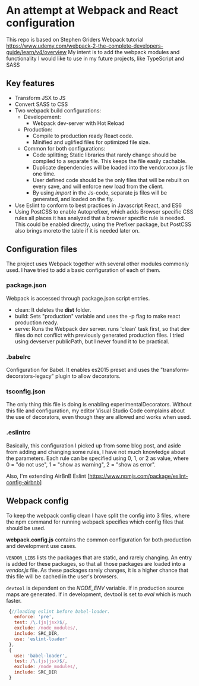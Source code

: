 # An attempt at Webpack and React configuration
This repo is based on Stephen Griders Webpack tutorial https://www.udemy.com/webpack-2-the-complete-developers-guide/learn/v4/overview
My intent is to add the webpack modules and functionality I would like to use in my future projects, like TypeScript and SASS

## Key features
* Transform JSX to JS
* Convert SASS to CSS
* Two webpack build configurations: 
  * Developement: 
    * Webpack dev-server with Hot Reload
  * Production: 
    * Compile to production ready React code.
    * Minified and uglified files for optimized file size.
  * Common for both configurations:
    * Code splitting; Static libraries that rarely change should be compiled to a separate file. This keeps the file easily cachable.
    * Duplicate dependencies will be loaded into the vendor.xxxx.js file one time.
    * User defined code should be the only files that will be rebuilt on every save, and will enforce new load from the client.
    * By using *import* in the Js-code, separate js files will be generated, and loaded on the fly.
* Use Eslint to conform to best practices in Javascript React, and ES6
* Using PostCSS to enable Autoprefixer, which adds Browser specific CSS rules all places it has analyzed that a browser specific rule is needed. This could be enabled directly, using the Prefixer package, but PostCSS also brings moreto the table if it is needed later on.

## Configuration files
The project uses Webpack together with several other modules commonly used. I have tried to add a basic configuration of each of them.

### package.json
Webpack is accessed through package.json script entries. 
* clean: It deletes the **dist** folder.
* build: Sets "production" variable and uses the -p flag to make react production ready.
* serve: Runs the Webpack dev server. runs 'clean' task first, so that dev files do not conflict with previously generated production files. I tried using devserver publicPath, but I never found it to be practical.

### .babelrc
Configuration for Babel. It enables es2015 preset and uses the "transform-decorators-legacy" plugin to allow decorators.

### tsconfig.json
The only thing this file is doing is enabling experimentalDecorators. Without this file and configuration, my editor Visual Studio Code complains about the use of decorators, even though they are allowed and works when used.

### .eslintrc
Basically, this configuration I picked up from some blog post, and aside from adding and changing some rules, I have not much knowledge about the parameters. 
Each rule can be specified using 0, 1, or 2 as value, where 0 = "do not use", 1 = "show as warning", 2 = "show as error".

Also, I'm extending AirBnB Eslint [https://www.npmjs.com/package/eslint-config-airbnb]


## Webpack config
To keep the webpack config clean I have split the config into 3 files, where the npm command for running webpack specifies which config files that should be used.

**webpack.config.js** contains the common configuration for both production and development use cases.

`VENDOR_LIBS` lists the packages that are static, and rarely changing. An entry is added for these packages, so that all those packages are loaded into a *vendor.js* file. As these packages rarely changes, it is a higher chance that this file will be cached in the user's browsers.

`devtool` is dependent on the *NODE_ENV* variable. If in production source maps are generated. If in development, devtool is set to *eval* which is much faster.


```javascript
 {//loading eslint before babel-loader. 
   enforce: 'pre',
   test: /\.(js|jsx)$/,
   exclude: /node_modules/,
   include: SRC_DIR,
   use: 'eslint-loader'
 },
 {
   use: 'babel-loader',
   test: /\.(js|jsx)$/,
   exclude: /node_modules/,
   include: SRC_DIR
 }
```
